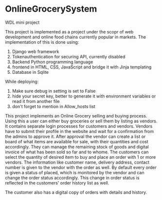 # OnlineGrocerySystem
WDL mini project

This project is implemented as a project under the scopr of web development and online food chains currently popular in markets.
The implementation of this is done using:

1. Django web framework
2. Tokenauthentication for securing API, currently disabled
3. Backend Python programming language
4. frontend in HTML, CSS, JavaScript and bridge it with Jinja templating
5. Database in Sqlite

While deploying:
1. Make sure debug in setting is set to False
2. hide your secret key, better to generate it with environment variables or read it from another file
3. don't forget to mention in Allow_hosts list

This project implements an Online Grocery selling and buying process. Using this a user can either buy groceries or sell them by listing as vendors.
It contains separate login processes for customers and vendors. Vendors have to submit their profile in the website and wait for a confirmation from the 
admins to approve it.
After approval the vendor can create a list or board of what items are available for sale, with their quantities and cost accordingly. They can manage the 
remaining stock of goods and digital invoice of what has been sold so far and to whome.
The customers can select the quantity of desired item to buy and place an order with 1 or more vendors. The information like customer name, delivery address, 
contact number is given to the vendor with the order as well. By default every order is given a status of placed, which is monitored by the vendor and can change
the order status accordingly. This change in order status is reflected in the customers' order history list as well.

The customer also has a digital copy of orders with details and history.
